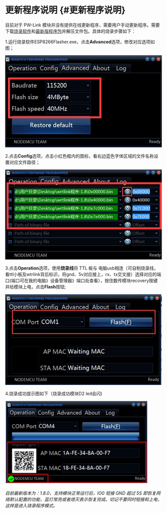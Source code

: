 # 更新程序说明 {#更新程序说明}

目前对于 PW-Link 模块并没有提供在线更新程序，需要用户手动更新程序。需要下载[烧录软件](http://fw.cuav.net/pc/ESP8266Flasher.rar)和[最新版程序包](http://fw.cuav.net/pc/wifilink.rar)并解压文件包。具体的烧录步骤如下：

1.运行烧录软件ESP8266Flasher.exe，点击**Advanced**选项，修改对应选项如图；

![](/assets/wtr1.jpg)

2.点击**Config**选项，点击小红色框内的图标，看右边蓝色字体区域的文件名称设置对应文件路径；

![](/assets/wtr2.jpg)

3.点击**Operation**选项，使用**烧录线**将 TTL 板与 电脑usb相连（可自制烧录线，看ttl小板及wtrlink背后标识，将gnd、5v对应接上，rx、tx交叉接）选择对应的端口\(端口可在我的电脑》设备管理器》端口处查看），按住数传模块recovery按键并给模块上电，点击**Flash**按钮;

![](/assets/wtr3.jpg)

4.烧录成功提示图如下（烧录成功模块D2 led会闪\)

![](/assets/wtr4.jpg)

###### 目前最新版本为：1.8.0，支持模块正常运行后，IO0 短接 GND 超过 5S 即恢复网络默认配置的功能，蓝灯常亮或者熄灭表示恢复完成。切记不要同时短接和上电，这样是进入烧录程序模式。





